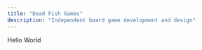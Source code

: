 ```yaml
---
title: "Dead Fish Games"
description: "Independent board game development and design"
---
```


Hello World
